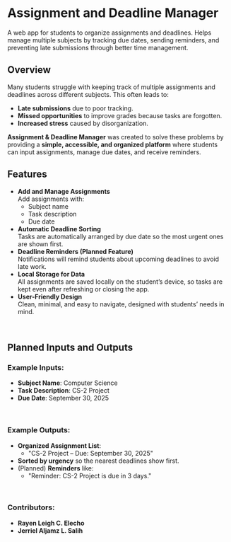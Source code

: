 # Assignment and Deadline Manager

A web app for students to organize assignments and deadlines. Helps manage multiple subjects by tracking due dates, sending reminders, and preventing late submissions through better time management.
<br>

## Overview
Many students struggle with keeping track of multiple assignments and deadlines across different subjects. This often leads to:
- **Late submissions** due to poor tracking.
- **Missed opportunities** to improve grades because tasks are forgotten.
- **Increased stress** caused by disorganization.

**Assignment & Deadline Manager** was created to solve these problems by providing a **simple, accessible, and organized platform** where students can input assignments, manage due dates, and receive reminders.
<br>

## Features
- **Add and Manage Assignments**  
  Add assignments with:
  - Subject name  
  - Task description  
  - Due date  
- **Automatic Deadline Sorting**  
  Tasks are automatically arranged by due date so the most urgent ones are shown first.
- **Deadline Reminders (Planned Feature)**  
  Notifications will remind students about upcoming deadlines to avoid late work.
- **Local Storage for Data**  
  All assignments are saved locally on the student’s device, so tasks are kept even after refreshing or closing the app.
- **User-Friendly Design**  
  Clean, minimal, and easy to navigate, designed with students’ needs in mind.
<br>

## Planned Inputs and Outputs  

### Example Inputs:  
- **Subject Name**: Computer Science  
- **Task Description**: CS-2 Project  
- **Due Date**: September 30, 2025  
<br>

### Example Outputs:  
- **Organized Assignment List**:  
  - "CS-2 Project – Due: September 30, 2025"  
- **Sorted by urgency** so the nearest deadlines show first.  
- (Planned) **Reminders** like:  
  - "Reminder: CS-2 Project is due in 3 days."    
<br>

### Contributors:
- **Rayen Leigh C. Elecho**
- **Jerriel Aljamz L. Salih**

